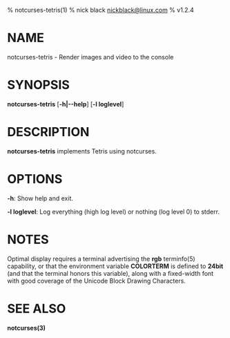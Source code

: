 % notcurses-tetris(1)
% nick black <nickblack@linux.com>
% v1.2.4

# NAME

notcurses-tetris - Render images and video to the console

# SYNOPSIS

**notcurses-tetris** [**-h|--help**] [**-l loglevel**]

# DESCRIPTION

**notcurses-tetris** implements Tetris using notcurses.

# OPTIONS

**-h**: Show help and exit.

**-l loglevel**: Log everything (high log level) or nothing (log level 0) to stderr.

# NOTES

Optimal display requires a terminal advertising the **rgb** terminfo(5)
capability, or that the environment variable **COLORTERM** is defined to
**24bit** (and that the terminal honors this variable), along with a
fixed-width font with good coverage of the Unicode Block Drawing Characters.

# SEE ALSO

**notcurses(3)**
